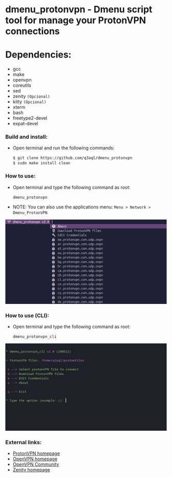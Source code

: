 dmenu_protonvpn - Dmenu script tool for manage your ProtonVPN connections
=========================================================================

# Dependencies:

  * gcc 
  * make
  * openvpn
  * coreutils
  * sed
  * zenity `(Opcional)`
  * kitty `(Opcional)`
  * xterm
  * bash
  * freetype2-devel
  * expat-devel

### Build and install:

* Open terminal and run the following commands:

  ```shell
  $ git clone https://github.com/q3aql/dmenu_protonvpn
  $ sudo make install clean
  ````

### How to use:

* Open terminal and type the following command as root:

  ```shell
  dmenu_protonvpn
  ```

* NOTE: You can also use the applications menu: `Menu > Network > Dmenu_ProtonVPN`

<img src="examples/dmenu_protonvpn.png" /> 

### How to use (CLI):

* Open terminal and type the following command as root:

  ```shell
  dmenu_protonvpn_cli
  ```
  
<img src="examples/dmenu_protonvpn_cli.png" /> 
 
### External links:

  * [ProtonVPN homepage](https://protonvpn.com/)
  * [OpenVPN homepage](https://openvpn.net/)
  * [OpenVPN Community](https://openvpn.net/community-downloads/)
  * [Zenity homepage](https://wiki.gnome.org/Projects/Zenity)



